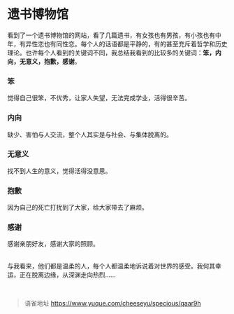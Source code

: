 # 遗书博物馆
看到了一个遗书博物馆的网站，看了几篇遗书，有女孩也有男孩，有小孩也有中年，有异性恋也有同性恋。每个人的话语都是平静的，有的甚至充斥着哲学和历史理论。也许每个人看到的关键词不同，我总结我看到的比较多的关键词：**笨，内向，无意义，抱歉，感谢**。

### 笨

觉得自己很笨，不优秀，让家人失望，无法完成学业，活得很辛苦。

### 内向

缺少、害怕与人交流，整个人其实是与社会、与集体脱离的。

### 无意义

找不到人生的意义，觉得活得没意思。

### 抱歉

因为自己的死亡打扰到了大家，给大家带去了麻烦。

### 感谢

感谢亲朋好友，感谢大家的照顾。  
​

与我看来，他们都是温柔的人，每个人都温柔地诉说着对世界的感受。我何其幸运，正在脱离边缘，从深渊走向热烈......

<br>
  
> 语雀地址 https://www.yuque.com/cheeseyu/specious/qaar9h